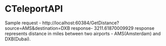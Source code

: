 # CTeleportAPI
Sample request - http://localhost:60384/GetDistance?source=AMS&destination=DXB
response- 3211.61870009929
response represents distance in miles between two airports - AMS(Amsterdam) and DXB(Dubai).
